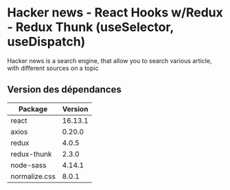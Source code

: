# Hacker news - React Hooks w/Redux - Redux Thunk (useSelector, useDispatch)

Hacker news is a search engine, that allow you to search various article, with different sources on a topic

##

## Version des dépendances

| Package       | Version |
| ------------- | ------- |
| react         | 16.13.1 |
| axios         | 0.20.0  |
| redux         | 4.0.5   |
| redux-thunk   | 2.3.0   |
| node-sass     | 4.14.1  |
| normalize.css | 8.0.1   |
